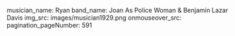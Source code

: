 musician_name: Ryan
band_name: Joan As Police Woman &amp; Benjamin Lazar Davis
img_src: images/musician1929.png
onmouseover_src: 
pagination_pageNumber: 591